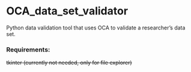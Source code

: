 # OCA_data_set_validator
Python data validation tool that uses OCA to validate a researcher’s data set.

### Requirements:
~~tkinter (currently not needed, only for file explorer)~~

